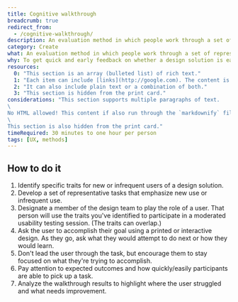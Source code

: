 ```yaml
---
title: Cognitive walkthrough
breadcrumb: true
redirect_from:
  - /cognitive-walkthrough/
description: An evaluation method in which people work through a set of representative tasks and ask questions about the task as they go.
category: Create
what: An evaluation method in which people work through a set of representative tasks and ask questions about the task as they go.
why: To get quick and early feedback on whether a design solution is easy for a new or infrequent user to learn, and why it is or isn’t easy. This method is useful for catching big issues at any stage in the design process when you don't have access to real users, but it is not a substitute for user evaluation.
resources:
  0: "This section is an array (bulleted list) of rich text."
  1: "Each item can include [links](http://google.com). The content is run through the `markdownify` filter."
  2: "It can also include plain text or a combination of both."
  3: "This section is hidden from the print card."
considerations: "This section supports multiple paragraphs of text.
\
No HTML allowed! This content if also run through the `markdownify` filter.
\
This section is also hidden from the print card."
timeRequired: 30 minutes to one hour per person
tags: [UX, methods]
---
```


## How to do it

1. Identify specific traits for new or infrequent users of a design solution.
1. Develop a set of representative tasks that emphasize new use or infrequent use.
1. Designate a member of the design team to play the role of a user. That person will use the traits you've identified to participate in a moderated usability testing session. (The traits can overlap.)
1. Ask the user to accomplish their goal using a printed or interactive design. As they go, ask what they would attempt to do next or how they would learn.
  1. Don't lead the user through the task, but encourage them to stay focused on what they're trying to accomplish.
  1. Pay attention to expected outcomes and how quickly/easily participants are able to pick up a task.
1. Analyze the walkthrough results to highlight where the user struggled and what needs improvement.
